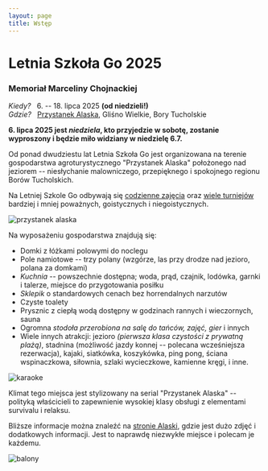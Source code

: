 ```yaml
---
layout: page
title: Wstęp
---
```


# Letnia Szkoła Go 2025

### Memoriał Marceliny Chojnackiej

*Kiedy?* &nbsp; 6. -- 18. lipca 2025 **(od niedzieli!)**  
*Gdzie?* &nbsp; [Przystanek Alaska](https://www.google.com/maps?q=glisno+wielkie+3,+lipnica), Gliśno Wielkie, Bory Tucholskie  

**6. lipca 2025 jest *niedziela*, kto przyjedzie w sobotę, zostanie wyproszony i będzie miło widziany w niedzielę 6.7.**

Od ponad dwudziestu lat Letnia Szkoła Go jest organizowana na terenie gospodarstwa agroturystycznego "Przystanek Alaska" położonego nad jeziorem -- niesłychanie malowniczego, przepięknego i spokojnego regionu Borów Tucholskich.

Na Letniej Szkole Go odbywają się [codzienne zajęcia](/co-gdzie) oraz [wiele turniejów](/turnieje) bardziej i mniej poważnych, goistycznych i niegoistycznych.

![przystanek alaska](/public/palaska2021.jpg)

Na wyposażeniu gospodarstwa znajdują się:

- Domki z łóżkami polowymi do noclegu
- Pole namiotowe -- trzy polany (wzgórze, las przy drodze nad jezioro, polana za domkami)
- *Kuchnia* -- powszechnie dostępna; woda, prąd, czajnik, lodówka, garnki i talerze, miejsce do przygotowania posiłku
- *Sklepik* o standardowych cenach bez horrendalnych narzutów
- Czyste toalety
- Prysznic z ciepłą wodą dostępny w godzinach rannych i wieczornych, sauna
- Ogromna *stodoła przerobiona na salę do tańców, zajęć, gier* i innych
- Wiele innych atrakcji: jezioro *(pierwsza klasa czystości z prywatną plażą)*, stadnina (możliwość jazdy konnej -- polecana wcześniejsza rezerwacja), kajaki, siatkówka, koszykówka, ping pong, ściana wspinaczkowa, siłownia, szlaki wycieczkowe, kamienne kręgi, i inne.

![karaoke](/public/karaoke.jpg)

Klimat tego miejsca jest stylizowany na serial "Przystanek Alaska" -- polityką właścicieli to zapewnienie wysokiej klasy obsługi z elementami survivalu i relaksu.

Bliższe informacje można znaleźć na [stronie Alaski](http://www.alaska.sundar.pl/), gdzie jest dużo zdjęć i dodatkowych informacji. Jest to naprawdę niezwykłe miejsce i polecam je każdemu.

![balony](/public/balony.jpg)
